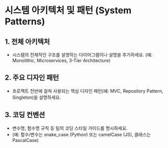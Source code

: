 # 시스템 아키텍처 및 패턴 (System Patterns)

## 1. 전체 아키텍처  
- 시스템의 전체적인 구조를 설명하는 다이어그램이나 설명을 추가하세요. (예: Monolithic, Microservices, 3-Tier Architecture)

## 2. 주요 디자인 패턴  
- 프로젝트 전반에 걸쳐 사용되는 핵심 디자인 패턴(예: MVC, Repository Pattern, Singleton)을 설명하세요.

## 3. 코딩 컨벤션  
- 변수명, 함수명 규칙 등 팀의 코딩 스타일 가이드를 명시하세요.  
- (예: 함수/변수는 snake_case (Python) 또는 camelCase (JS), 클래스는 PascalCase)

